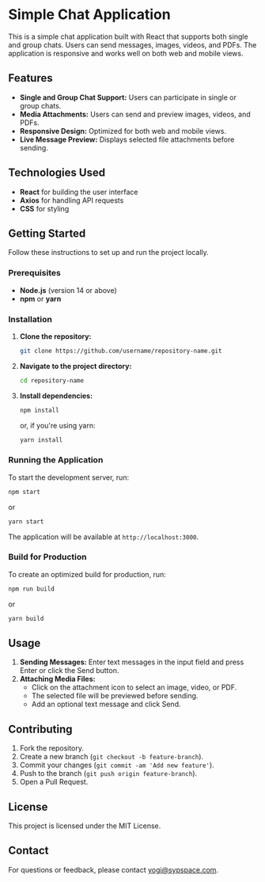 # Simple Chat Application

This is a simple chat application built with React that supports both single and group chats. Users can send messages, images, videos, and PDFs. The application is responsive and works well on both web and mobile views.

## Features

- **Single and Group Chat Support:** Users can participate in single or group chats.
- **Media Attachments:** Users can send and preview images, videos, and PDFs.
- **Responsive Design:** Optimized for both web and mobile views.
- **Live Message Preview:** Displays selected file attachments before sending.

## Technologies Used

- **React** for building the user interface
- **Axios** for handling API requests
- **CSS** for styling

## Getting Started

Follow these instructions to set up and run the project locally.

### Prerequisites

- **Node.js** (version 14 or above)
- **npm** or **yarn**

### Installation

1. **Clone the repository:**
   ```bash
   git clone https://github.com/username/repository-name.git
   ```
2. **Navigate to the project directory:**
   ```bash
   cd repository-name
   ```
3. **Install dependencies:**
   ```bash
   npm install
   ```
   or, if you're using yarn:
   ```bash
   yarn install
   ```

### Running the Application

To start the development server, run:

```bash
npm start
```

or

```bash
yarn start
```

The application will be available at `http://localhost:3000`.

### Build for Production

To create an optimized build for production, run:

```bash
npm run build
```

or

```bash
yarn build
```

## Usage

1.  **Sending Messages:** Enter text messages in the input field and press Enter or click the Send button.
2.  **Attaching Media Files:**
    - Click on the attachment icon to select an image, video, or PDF.
    - The selected file will be previewed before sending.
    - Add an optional text message and click Send.

## Contributing

1.  Fork the repository.
2.  Create a new branch (`git checkout -b feature-branch`).
3.  Commit your changes (`git commit -am 'Add new feature'`).
4.  Push to the branch (`git push origin feature-branch`).
5.  Open a Pull Request.

## License

This project is licensed under the MIT License.

## Contact

For questions or feedback, please contact yogi@sypspace.com.
